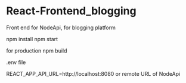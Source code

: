 # React-Frontend_blogging
Front end for NodeApi, for blogging platform

npm install
npm start

for production
npm build



.env file

REACT_APP_API_URL=http://localhost:8080 or remote URL of NodeApi


